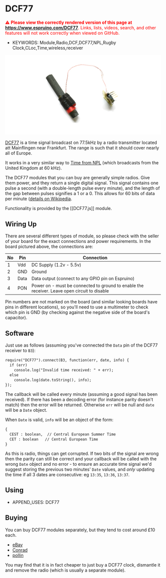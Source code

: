 <!--- Copyright (c) 2015 Gordon Williams, Pur3 Ltd. See the file LICENSE for copying permission. -->
DCF77 
======================

<span style="color:red">:warning: **Please view the correctly rendered version of this page at https://www.espruino.com/DCF77**. Links, lists, videos, search, and other features will not work correctly when viewed on GitHub.</span>

* KEYWORDS: Module,Radio,DCF,DCF77,NPL,Rugby Clock,CLoc,Time,wireless,receiver

![DCF77 module](DCF77.jpg)

[DCF77](https://en.wikipedia.org/wiki/DCF77) is a time signal broadcast on 77.5kHz by a radio transmitter located att Mainflingen near Frankfurt. The range is such that it should cover nearly all of Europe.

It works in a very similar way to [Time from NPL](https://en.wikipedia.org/wiki/Time_from_NPL) (which broadcasts from the United Kingdom at 60 kHz).

The DCF77 modules that you can buy are generally simple radios. Give them power, and they return a single digital signal. This signal contains one pulse a second (with a double-length pulse every minute), and the length of the gap between pulses signifies a 1 or a 0. This allows for 60 bits of data per minute ([details on Wikipedia]([DCF77](https://en.wikipedia.org/wiki/DCF77)).

Functionality is provided by the [[DCF77.js]] module.

Wiring Up
--------

There are several different types of module, so please check with the seller of your board for the exact connections and power requirements. In the board pictured above, the connections are:

| No |  Pin | Connection |
|----|------|------------|
| 1  | Vdd  | DC Supply (1.2v - 5.5v) |
| 2  | GND  | Ground |
| 3  | Data | Data output (connect to any GPIO pin on Espruino) |
| 4  | PON  | Power on - must be connected to ground to enable the receiver. Leave open circuit to disable |

Pin numbers are not marked on the board (and similar looking boards have pins in different locations), so you'll need to use a multimeter to check which pin is GND (by checking against the negative side of the board's capacitor).


Software
-------

Just use as follows (assuming you've connected the `Data` pin of the DCF77 receiver to `B3`):

```
require("DCF77").connect(B3, function(err, date, info) {
  if (err)
    console.log("Invalid time received: " + err);
  else
    console.log(date.toString(), info);
});
```

The callback will be called every minute (assuming a good signal has been received). If there has been a decoding error (for instance parity doesn't match) then the error will be returned. Otherwise `err` will be null and `date` will be a `Date` object.

When `Date` is valid, `info` will be an object of the form:

```
{ 
  CEST : boolean,  // Central European Summer Time
  CET : boolean   // Central European Time
}
```

As this is radio, things can get corrupted. If two bits of the signal are wrong then the parity can still be correct and your callback will be called with the wrong `Date` object and no error - to ensure an accurate time signal we'd suggest storing the previous two minutes' `Date` values, and *only* updating the time if all 3 dates are consecutive: eg `13:35`, `13:36`, `13:37`.

Using 
-----

* APPEND_USES: DCF77

Buying
-----

You can buy DCF77 modules separately, but they tend to cost around £10 each.

* [eBay](http://www.ebay.com/sch/i.html?_nkw=dcf77+module)
* [Conrad](http://www.conrad.com/ce/en/product/641138/DCF-receiver-board)
* [pollin](http://www.pollin.de/shop/dt/NTQ5OTgxOTk-/Bausaetze_Module/Module/DCF_Empfangsmodul_DCF1.html)

You may find that it is in fact cheaper to just buy a DCF77 clock, dismantle it and remove the radio (which is usually a separate module).
